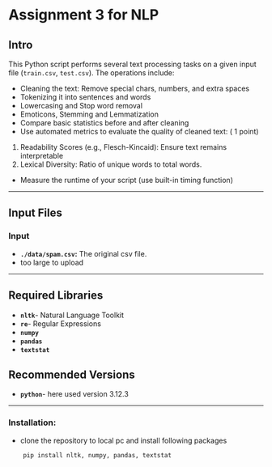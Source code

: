 # Assignment 3 for NLP

## Intro

This Python script performs several text processing tasks on a given input file (`train.csv`, `test.csv`). The operations include:

- Cleaning the text: Remove special chars, numbers, and extra spaces
- Tokenizing it into sentences and words
- Lowercasing and Stop word removal
- Emoticons, Stemming and Lemmatization
- Compare basic statistics before and after cleaning
- Use automated metrics to evaluate the quality of cleaned text: ( 1 point)

1.  Readability Scores (e.g., Flesch-Kincaid): Ensure text remains interpretable
2.  Lexical Diversity: Ratio of unique words to total words.

- Measure the runtime of your script (use built-in timing function)

---

## Input Files

### Input

- **`./data/spam.csv`:** The original csv file.
- too large to upload

---

## Required Libraries

- **`nltk`**- Natural Language Toolkit
- **`re`**- Regular Expressions
- **`numpy`**
- **`pandas`**
- **`textstat`**

## Recommended Versions

- **`python`**- here used version 3.12.3

---

### **Installation:**

- clone the repository to local pc and install following packages

```python
    pip install nltk, numpy, pandas, textstat
```
